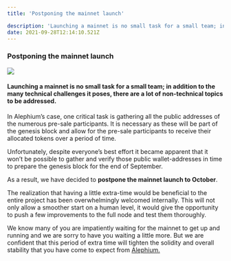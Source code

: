 ```yaml
---
title: 'Postponing the mainnet launch'

description: 'Launching a mainnet is no small task for a small team; in addition to the many technical challenges it poses, there are …'
date: 2021-09-28T12:14:10.521Z
---
```


### Postponing the mainnet launch

![](https://cdn-images-1.medium.com/max/800/1*ivM0o0GJC5sTxmMv6ZHg2w.jpeg)

#### Launching a mainnet is no small task for a small team; in addition to the many technical challenges it poses, there are a lot of non-technical topics to be addressed.

In Alephium’s case, one critical task is gathering all the public addresses of the numerous pre-sale participants. It is necessary as these will be part of the genesis block and allow for the pre-sale participants to receive their allocated tokens over a period of time.

Unfortunately, despite everyone’s best effort it became apparent that it won’t be possible to gather and verify those public wallet-addresses in time to prepare the genesis block for the end of September.

As a result, we have decided to **postpone the mainnet launch to October**.

The realization that having a little extra-time would be beneficial to the entire project has been overwhelmingly welcomed internally. This will not only allow a smoother start on a human level, it would give the opportunity to push a few improvements to the full node and test them thoroughly.

We know many of you are impatiently waiting for the mainnet to get up and running and we are sorry to have you waiting a little more. But we are confident that this period of extra time will tighten the solidity and overall stability that you have come to expect from <a href="https://github.com/alephium" class="markup--anchor markup--p-anchor" data-href="https://github.com/alephium" rel="noopener" target="_blank">Alephium.</a>

